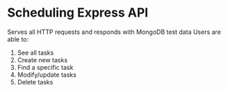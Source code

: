 # Scheduling Express API
Serves all HTTP requests and responds with MongoDB test data
Users are able to:
  1. See all tasks
  2. Create new tasks
  3. Find a specific task
  4. Modify/update tasks
  5. Delete tasks
